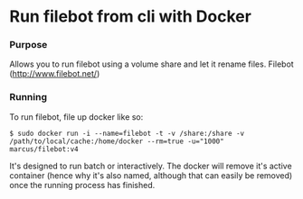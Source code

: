 Run filebot from cli with Docker
================

### Purpose
Allows you to run filebot using a volume share and let it rename files.
Filebot (http://www.filebot.net/)

### Running
To run filebot, file up docker like so:

	$ sudo docker run -i --name=filebot -t -v /share:/share -v /path/to/local/cache:/home/docker --rm=true -u="1000" marcus/filebot:v4

It's designed to run batch or interactively.  The docker will remove it's active container (hence why it's also named, although that can easily be removed) once the running process has finished.


